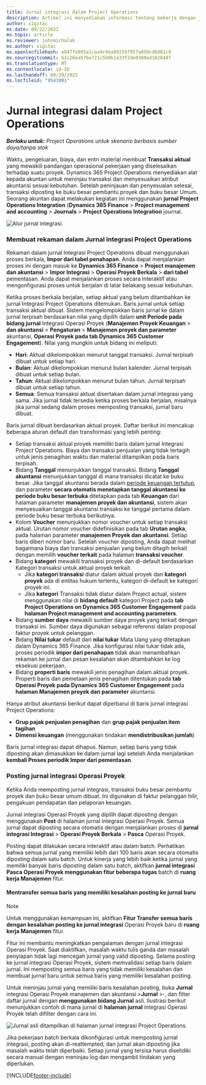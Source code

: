 ```yaml
---
title: Jurnal integrasi dalam Project Operations
description: Artikel ini menyediakan informasi tentang bekerja dengan jurnal Integrasi dalam Operasi Proyek.
author: sigitac
ms.date: 09/22/2022
ms.topic: article
ms.reviewer: johnmichalak
ms.author: sigitac
ms.openlocfilehash: e947fe895a1caa9c9ea092597957a859cd8d61c9
ms.sourcegitcommit: b1c26ea57be721c5b0b1a33f2de0380ad102648f
ms.translationtype: MT
ms.contentlocale: id-ID
ms.lasthandoff: 09/20/2022
ms.locfileid: "9541081"
---
```

# <a name="integration-journal-in-project-operations"></a>Jurnal integrasi dalam Project Operations

_**Berlaku untuk:** Project Operations untuk skenario berbasis sumber daya/tanpa stok_

Waktu, pengeluaran, biaya, dan entri material membuat **Transaksi aktual** yang mewakili pandangan operasional pekerjaan yang diselesaikan terhadap suatu proyek. Dynamics 365 Project Operations menyediakan alat kepada akuntan untuk meninjau transaksi dan menyesuaikan atribut akuntansi sesuai kebutuhan. Setelah peninjauan dan penyesuaian selesai, transaksi diposting ke buku besar pembantu proyek dan buku besar Umum. Seorang akuntan dapat melakukan kegiatan ini menggunakan **jurnal Project Operations Integration** (**Dynamics 365 Finance** > **Project management and accounting** > **Journals** > **Project Operations Integration** journal.

![Alur jurnal integrasi.](./media/IntegrationJournal.png)

### <a name="create-records-in-the-project-operations-integration-journal"></a>Membuat rekaman dalam Jurnal integrasi Project Operations

Rekaman dalam jurnal Integrasi Project Operations dibuat menggunakan proses berkala, **Impor dari tabel penahapan**. Anda dapat menjalankan proses ini dengan masuk ke **Dynamics 365 Finance** > **Project manajemen dan akuntansi** > **Impor Integrasi** > **Operasi Proyek Berkala** > **dari tabel** pementasan. Anda dapat menjalankan proses secara interaktif atau mengonfigurasi proses untuk berjalan di latar belakang sesuai kebutuhan.

Ketika proses berkala berjalan, setiap aktual yang belum ditambahkan ke jurnal Integrasi Project Operations ditemukan. Baris jurnal untuk setiap transaksi aktual dibuat.
Sistem mengelompokkan baris jurnal ke dalam jurnal terpisah berdasarkan nilai yang dipilih dalam **unit Periode pada bidang jurnal** Integrasi Operasi Proyek (**Manajemen Proyek Keuangan** > **dan akuntansi** > **Pengaturan** > **Manajemen proyek dan parameter** akuntansi, **Operasi Proyek pada tab Dynamics 365 Customer Engagement**). Nilai yang mungkin untuk bidang ini meliputi:

  - **Hari**: Aktual dikelompokkan menurut tanggal transaksi. Jurnal terpisah dibuat untuk setiap hari.
  - **Bulan**: Aktual dikelompokkan menurut bulan kalender. Jurnal terpisah dibuat untuk setiap bulan.
  - **Tahun**: Aktual dikelompokkan menurut bulan tahun. Jurnal terpisah dibuat untuk setiap tahun.
  - **Semua**: Semua transaksi aktual disertakan dalam jurnal integrasi yang sama. Jika jurnal tidak tersedia ketika proses berkala berjalan, misalnya jika jurnal sedang dalam proses memposting transaksi, jurnal baru dibuat.

Baris jurnal dibuat berdasarkan aktual proyek. Daftar berikut ini mencakup beberapa aturan default dan transformasi yang lebih penting:

  - Setiap transaksi aktual proyek memiliki baris dalam jurnal Integrasi Project Operations. Biaya dan transaksi penjualan yang tidak tertagih untuk jenis penagihan waktu dan material ditampilkan pada baris terpisah.
  - Bidang **Tanggal** menunjukkan tanggal transaksi. Bidang **Tanggal akuntansi** menunjukkan tanggal di mana transaksi dicatat ke buku besar. Jika tanggal akuntansi berada dalam [periode keuangan tertutup](/dynamics365/finance/general-ledger/close-general-ledger-at-period-end), dan parameter **secara otomatis menetapkan tanggal akuntansi ke periode buku besar terbuka** ditetapkan pada tab **Keuangan** dari halaman parameter **manajemen proyek dan akuntansi**, sistem akan menyesuaikan tanggal akuntansi transaksi ke tanggal pertama dalam periode buku besar terbuka berikutnya.
  - Kolom **Voucher** menunjukkan nomor voucher untuk setiap transaksi aktual. Urutan nomor voucher didefinisikan pada tab **Urutan angka**, pada halaman parameter **manajemen Proyek dan akuntansi**. Setiap baris diberi nomor baru. Setelah voucher diposting, Anda dapat melihat bagaimana biaya dan transaksi penjualan yang belum ditagih terkait dengan memilih **voucher terkait** pada halaman **transaksi voucher**.
  - Bidang **kategori** mewakili transaksi proyek dan di-default berdasarkan Kategori transaksi untuk aktual proyek terkait.
    - Jika **kategori transaksi** diatur dalam aktual proyek dan **kategori proyek** ada di entitas hukum tertentu, kategori di-default ke kategori proyek ini.
    - Jika **kategori** Transaksi tidak diatur dalam Project actual, sistem menggunakan nilai di **bidang default** kategori Project pada **tab Project Operations on Dynamics 365 Customer Engagement** pada **halaman Project management and accounting parameters**.
  - Bidang **sumber daya** mewakili sumber daya proyek yang terkait dengan transaksi ini. Sumber daya digunakan sebagai referensi dalam proposal faktur proyek untuk pelanggan.
  - Bidang **Nilai tukar** default dari **nilai tukar** Mata Uang yang ditetapkan dalam Dynamics 365 Finance. Jika konfigurasi nilai tukar tidak ada, proses periodik **impor dari penahapan** tidak akan menambahkan rekaman ke jurnal dan pesan kesalahan akan ditambahkan ke log eksekusi pekerjaan.
  - Bidang **properti baris** mewakili jenis penagihan dalam aktual proyek. Properti baris dan pemetaan jenis penagihan ditentukan pada **tab Operasi Proyek pada Dynamics 365 Customer Engagement** pada **halaman Manajemen proyek dan parameter** akuntansi.

Hanya atribut akuntansi berikut dapat diperbarui di baris jurnal integrasi Project Operations:

- **Grup pajak penjualan penagihan** dan **grup pajak penjualan item tagihan**
- **Dimensi keuangan** (menggunakan tindakan **mendistribusikan jumlah**)

Baris jurnal integrasi dapat dihapus. Namun, setiap baris yang tidak diposting akan dimasukkan ke dalam jurnal lagi setelah Anda menjalankan **kembali Proses periodik Impor dari pementasan**.

### <a name="post-the-project-operations-integration-journal"></a>Posting jurnal integrasi Operasi Proyek

Ketika Anda memposting jurnal integrasi, transaksi buku besar pembantu proyek dan buku besar umum dibuat. Ini digunakan di faktur pelanggan hilir, pengakuan pendapatan dan pelaporan keuangan.

Jurnal integrasi Operasi Proyek yang dipilih dapat diposting dengan menggunakan **Post** di halaman jurnal integrasi Operasi Proyek. Semua jurnal dapat diposting secara otomatis dengan menjalankan proses di **jurnal integrasi Integrasi** > **Operasi Proyek Berkala** > **Pasca** Operasi Proyek.

Posting dapat dilakukan secara interaktif atau dalam batch. Perhatikan bahwa semua jurnal yang memiliki lebih dari 100 baris akan secara otomatis diposting dalam satu batch. Untuk kinerja yang lebih baik ketika jurnal yang memiliki banyak baris diposting dalam satu batch, aktifkan **jurnal integrasi Pasca Operasi Proyek menggunakan fitur beberapa tugas** batch di **ruang kerja Manajemen** fitur. 

#### <a name="transfer-all-lines-that-have-posting-errors-to-a-new-journal"></a>Mentransfer semua baris yang memiliki kesalahan posting ke jurnal baru

> [!NOTE]
> Untuk menggunakan kemampuan ini, aktifkan **Fitur Transfer semua baris dengan kesalahan posting ke jurnal integrasi** Operasi Proyek baru di **ruang kerja Manajemen** fitur.

Fitur ini membantu meningkatkan pengalaman dengan jurnal integrasi Operasi Proyek. Saat diaktifkan, masalah waktu tulis ganda dan masalah penyiapan tidak lagi mencegah jurnal yang valid diposting. Selama posting ke jurnal integrasi Operasi Proyek, sistem memvalidasi setiap baris dalam jurnal. Ini memposting semua baris yang tidak memiliki kesalahan dan membuat jurnal baru untuk semua baris yang memiliki kesalahan posting.

Untuk meninjau jurnal yang memiliki baris kesalahan posting, buka **Jurnal** integrasi Operasi Proyek manajemen dan akuntansi \>**Jurnal** \>**·**, dan filter daftar jurnal dengan **menggunakan bidang Jurnal** asli. Ilustrasi berikut menunjukkan contoh di mana jurnal di **halaman jurnal** integrasi Operasi Proyek telah difilter dengan cara ini.

![Jurnal asli ditampilkan di halaman jurnal integrasi Project Operations.](./media/transferLines-originalJournal.png)

Jika pekerjaan batch berkala dikonfigurasi untuk memposting jurnal integrasi, posting akan di-reattempted, dan jurnal akan diposting jika masalah waktu telah diperbaiki. Setiap jurnal yang tersisa harus diselidiki secara manual dengan meninjau log dan mengambil tindakan yang diperlukan.

[!INCLUDE[footer-include](../includes/footer-banner.md)]

